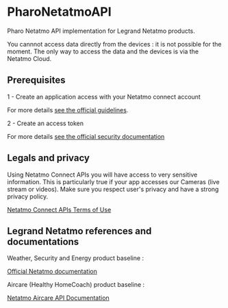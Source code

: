 # PharoNetatmoAPI

Pharo Netatmo API implementation for Legrand Netatmo products.

You cannnot access data directly from the devices : it is not possible for the moment. The only way to access the data and the devices is via the Netatmo Cloud.

## Prerequisites

1 - Create an application access with your Netatmo connect account

For more details [see the official guidelines](https://dev.netatmo.com/guideline).

2 - Create an access token

For more details [see the official security documentation](https://dev.netatmo.com/apidocumentation/oauth)

## Legals and privacy

Using Netatmo Connect APIs you will have access to very sensitive information. This is particularly true if your app accesses our Cameras (live stream or videos). Make sure you respect user's privacy and have a strong privacy policy.

[Netatmo Connect APIs Terms of Use](https://dev.netatmo.com/legal) 

## Legrand Netatmo references and documentations

Weather, Security and Energy product baseline :

[Official Netatmo documentation](https://dev.netatmo.com/)

Aircare (Healthy HomeCoach) product baseline :

[Netatmo Aircare API Documentation](https://dev.netatmo.com/apidocumentation/aircare)
